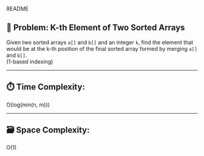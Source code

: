 README
## 📝 Problem: K-th Element of Two Sorted Arrays

Given two sorted arrays `a[]` and `b[]` and an integer `k`, find the element that would be at the k-th position of the final sorted array formed by merging `a[]` and `b[]`.  
(1-based indexing)

---

## ⏱️ Time Complexity:
O(log(min(n, m)))

---

## 🗃️ Space Complexity:
O(1)
